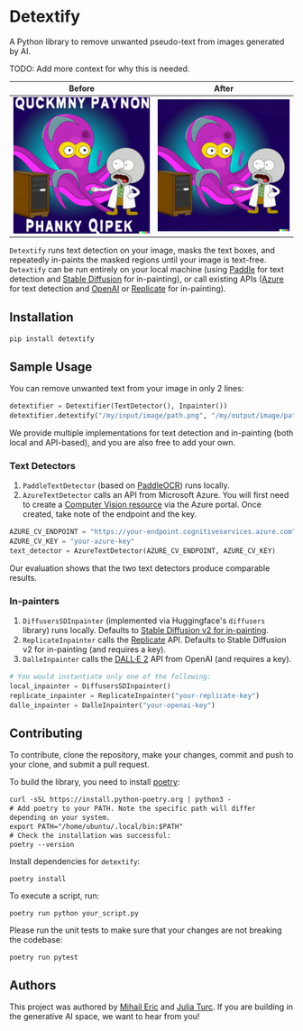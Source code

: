 # Detextify
A Python library to remove unwanted pseudo-text from images generated by AI.

TODO: Add more context for why this is needed.

| Before                      | After                                  |
|-----------------------------|----------------------------------------|
| ![before](data/octopus.png) | ![after](data/octopus_detextified.png) |

`Detextify` runs text detection on your image, masks the text boxes, and repeatedly in-paints the masked regions
until your image is text-free. `Detextify` can be run entirely on your local machine (using
[Paddle](https://github.com/PaddlePaddle/PaddleOCR) for text detection and
[Stable Diffusion](https://huggingface.co/stabilityai/stable-diffusion-2-inpainting) for in-painting), or call existing APIs
([Azure](https://azure.microsoft.com/en-us/products/cognitive-services/computer-vision/) for text detection and
[OpenAI](https://openai.com/dall-e-2/) or [Replicate](https://replicate.com/) for in-painting).

## Installation
```commandline
pip install detextify
```

## Sample Usage
You can remove unwanted text from your image in only 2 lines:
```python
detextifier = Detextifier(TextDetector(), Inpainter())
detextifier.detextify("/my/input/image/path.png", "/my/output/image/path.png")
```
We provide multiple implementations for text detection and in-painting (both local and API-based), and you are also free to add your own.

### Text Detectors
1. `PaddleTextDetector` (based on [PaddleOCR](https://github.com/PaddlePaddle/PaddleOCR)) runs locally.
2. `AzureTextDetector` calls an API from Microsoft Azure. You will first need to create a
[Computer Vision resource](https://portal.azure.com/#create/Microsoft.CognitiveServicesComputerVision) via the Azure
portal. Once created, take note of the endpoint and the key.
```python
AZURE_CV_ENDPOINT = "https://your-endpoint.cognitiveservices.azure.com"
AZURE_CV_KEY = "your-azure-key"
text_detector = AzureTextDetector(AZURE_CV_ENDPOINT, AZURE_CV_KEY)
```
Our evaluation shows that the two text detectors produce comparable results.

### In-painters
1. `DiffusersSDInpainter` (implemented via Huggingface's `diffusers` library) runs locally. Defaults to
[Stable Diffusion v2 for in-painting](https://huggingface.co/stabilityai/stable-diffusion-2-inpainting).
2. `ReplicateInpainter` calls the [Replicate](https://replicate.com) API. Defaults to Stable Diffusion v2 for
in-painting (and requires  a key).
3. `DalleInpainter` calls the [DALL·E 2](https://labs.openai.com) API from OpenAI (and requires a key).
```python
# You would instantiate only one of the following:
local_inpainter = DiffusersSDInpainter()
replicate_inpainter = ReplicateInpainter("your-replicate-key")
dalle_inpainter = DalleInpainter("your-openai-key")
```

## Contributing
To contribute, clone the repository, make your changes, commit and push to your clone, and submit a pull request.

To build the library, you need to install [poetry](https://python-poetry.org/):
```commandline
curl -sSL https://install.python-poetry.org | python3 -
# Add poetry to your PATH. Note the specific path will differ depending on your system.
export PATH="/home/ubuntu/.local/bin:$PATH"
# Check the installation was successful:
poetry --version
```
Install dependencies for `detextify`:
```commandline
poetry install
```
To execute a script, run:
```commandline
poetry run python your_script.py
```
Please run the unit tests to make sure that your changes are not breaking the codebase:
```commandline
poetry run pytest
```

## Authors
This project was authored by [Mihail Eric](https://twitter.com/mihail_eric) and [Julia Turc](https://twitter.com/juliarturc). If you are building in the generative AI space, we want to hear from you!

